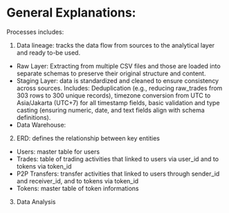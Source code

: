 # General Explanations:
Processes includes:
1. Data lineage: tracks the data flow from sources to the analytical layer and ready to-be used.
  - Raw Layer: Extracting from multiple CSV files and those are loaded into separate schemas to preserve their original structure and content.
  - Staging Layer: data is standardized and cleaned to ensure consistency across sources. Includes: Deduplication (e.g., reducing raw_trades from 303 rows to 300 unique records), timezone conversion from UTC to Asia/Jakarta (UTC+7) for all timestamp fields, basic validation and type casting (ensuring numeric, date, and text fields align with schema definitions).
  - Data Warehouse: 
2. ERD: defines the relationship between key entities
  - Users: master table for users
  - Trades: table of trading activities that linked to users via user_id and to tokens via token_id
  - P2P Transfers: transfer activities that linked to users through sender_id and receiver_id, and to tokens via token_id
  - Tokens: master table of token informations
3. Data Analysis

